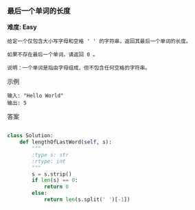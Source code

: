 ### 最后一个单词的长度
**难度: Easy**

```
给定一个仅包含大小写字母和空格 ' ' 的字符串，返回其最后一个单词的长度。

如果不存在最后一个单词，请返回 0 。

说明：一个单词是指由字母组成，但不包含任何空格的字符串。

```
示例
```
输入: "Hello World"
输出: 5
```
答案
```python

class Solution:
    def lengthOfLastWord(self, s):
        """
        :type s: str
        :rtype: int
        """
        s = s.strip()
        if len(s) == 0:
            return 0
        else:
            return len(s.split(' ')[-1])
        
```


